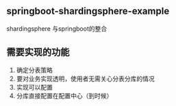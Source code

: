 ## springboot-shardingsphere-example
shardingsphere 与springboot的整合
## 需要实现的功能
1. 确定分表策略
2. 要对业务实现透明，使用者无需关心分表分库的情况
3. 实现可以配置
4. 分库直接配置在配置中心（到时候） 